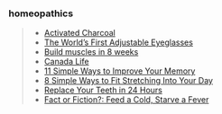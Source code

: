 ### homeopathics
>- [Activated Charcoal](https://cymbiotika.ca/collections/supplements-shop-all/products/activated-charcoal?gclid=Cj0KCQiA3uGqBhDdARIsAFeJ5r2I8X0QAfJKL7aMS--YzCU2xBKt_C8QTJ9DSfcOsG0gAsbxW9Lr8wcaAh60EALw_wcB)
>- [The World’s First Adjustable Eyeglasses](https://flexfocal.co/home-yt/CAEN/X-24/?ci=20513857881&ai=156729946681&de=c&dm=&cr=672820569592&ts=ytv&kw=&ac=1072036149&gclid=CjwKCAjwkY2qBhBDEiwAoQXK5RgOEy8MkT-CELhMchmpPPt35iyb49BmXQqeiGGxuT2GI57bwLgfHxoCo5AQAvD_BwE)
>- [Build muscles in 8 weeks](https://muscle-booster.io/index)
>- [Canada Life](https://www.canadalife.com/insurance/health-and-dental-insurance.html?cpcsource=google&cpcmedium=cpc&cpccampaign=CL_IH_2022_D_YOUTUBE_ACTION&adgroup=PD_D_YOUTUBE_INMARKET&gclid=Cj0KCQjwy4KqBhD0ARIsAEbCt6i_SkGZwIsUECiQwHAhUMRzs3P8LWfag2IUgRhQU_hhss53WGtvjocaAtzvEALw_wcB)
>- [11 Simple Ways to Improve Your Memory](https://getpocket.com/explore/item/11-simple-ways-to-improve-your-memory?utm_source=pocket-newtab-en-us)
>- [8 Simple Ways to Fit Stretching Into Your Day](https://getpocket.com/explore/item/8-simple-ways-to-fit-stretching-into-your-day-when-all-you-want-to-do-is-skip-it?utm_source=pocket-newtab-en-us)
>- [Replace Your Teeth in 24 Hours](https://www.shawnkellerdds.com)
>- [Fact or Fiction?: Feed a Cold, Starve a Fever](https://getpocket.com/explore/item/fact-or-fiction-feed-a-cold-starve-a-fever?utm_source=pocket-newtab-en-us)